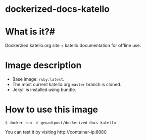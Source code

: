 # dockerized-docs-katello

# What is it?#
Dockerzied katello.org site + katello documentation for offline use.

# Image description #
- Base image: `ruby:latest`.
- The most current katello.org `master` branch is cloned.
- Jekyll is installed using bundle.

# How to use this image #

```console
$ docker run -d genadipost/dockerized-docs-katello

```

You can test it by visiting http://container-ip:8080
